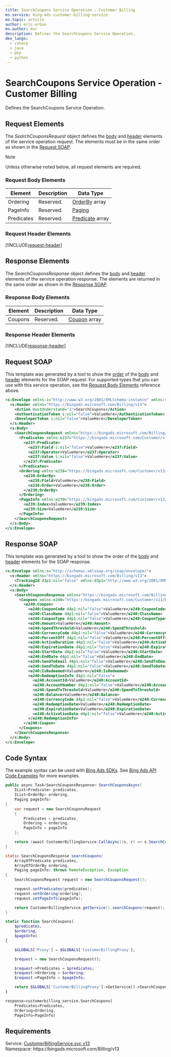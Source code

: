 ```yaml
---
title: SearchCoupons Service Operation - Customer Billing
ms.service: bing-ads-customer-billing-service
ms.topic: article
author: eric-urban
ms.author: eur
description: Defines the SearchCoupons Service Operation.
dev_langs: 
  - csharp
  - java
  - php
  - python
---
```

# SearchCoupons Service Operation - Customer Billing
Defines the SearchCoupons Service Operation.

## <a name="request"></a>Request Elements
The *SearchCouponsRequest* object defines the [body](#request-body) and [header](#request-header) elements of the service operation request. The elements must be in the same order as shown in the [Request SOAP](#request-soap). 

> [!NOTE]
> Unless otherwise noted below, all request elements are required.

### <a name="request-body"></a>Request Body Elements

|Element|Description|Data Type|
|-----------|---------------|-------------|
|<a name="ordering"></a>Ordering|Reserved.|[OrderBy](orderby.md) array|
|<a name="pageinfo"></a>PageInfo|Reserved.|[Paging](paging.md)|
|<a name="predicates"></a>Predicates|Reserved.|[Predicate](predicate.md) array|

### <a name="request-header"></a>Request Header Elements
[!INCLUDE[request-header](./includes/request-header.md)]

## <a name="response"></a>Response Elements
The *SearchCouponsResponse* object defines the [body](#response-body) and [header](#response-header) elements of the service operation response. The elements are returned in the same order as shown in the [Response SOAP](#response-soap).

### <a name="response-body"></a>Response Body Elements

|Element|Description|Data Type|
|-----------|---------------|-------------|
|<a name="coupons"></a>Coupons|Reserved.|[Coupon](coupon.md) array|

### <a name="response-header"></a>Response Header Elements
[!INCLUDE[response-header](./includes/response-header.md)]

## <a name="request-soap"></a>Request SOAP
This template was generated by a tool to show the [order](../guides/services-protocol.md#element-order) of the [body](#request-body) and [header](#request-header) elements for the SOAP request. For supported types that you can use with this service operation, see the [Request Body Elements](#request-body) reference above.

```xml
<s:Envelope xmlns:i="http://www.w3.org/2001/XMLSchema-instance" xmlns:s="http://schemas.xmlsoap.org/soap/envelope/">
  <s:Header xmlns="https://bingads.microsoft.com/Billing/v13">
    <Action mustUnderstand="1">SearchCoupons</Action>
    <AuthenticationToken i:nil="false">ValueHere</AuthenticationToken>
    <DeveloperToken i:nil="false">ValueHere</DeveloperToken>
  </s:Header>
  <s:Body>
    <SearchCouponsRequest xmlns="https://bingads.microsoft.com/Billing/v13">
      <Predicates xmlns:e237="https://bingads.microsoft.com/Customer/v13/Entities" i:nil="false">
        <e237:Predicate>
          <e237:Field i:nil="false">ValueHere</e237:Field>
          <e237:Operator>ValueHere</e237:Operator>
          <e237:Value i:nil="false">ValueHere</e237:Value>
        </e237:Predicate>
      </Predicates>
      <Ordering xmlns:e238="https://bingads.microsoft.com/Customer/v13/Entities" i:nil="false">
        <e238:OrderBy>
          <e238:Field>ValueHere</e238:Field>
          <e238:Order>ValueHere</e238:Order>
        </e238:OrderBy>
      </Ordering>
      <PageInfo xmlns:e239="https://bingads.microsoft.com/Customer/v13/Entities" i:nil="false">
        <e239:Index>ValueHere</e239:Index>
        <e239:Size>ValueHere</e239:Size>
      </PageInfo>
    </SearchCouponsRequest>
  </s:Body>
</s:Envelope>
```

## <a name="response-soap"></a>Response SOAP
This template was generated by a tool to show the order of the [body](#response-body) and [header](#response-header) elements for the SOAP response.

```xml
<s:Envelope xmlns:s="http://schemas.xmlsoap.org/soap/envelope/">
  <s:Header xmlns="https://bingads.microsoft.com/Billing/v13">
    <TrackingId d3p1:nil="false" xmlns:d3p1="http://www.w3.org/2001/XMLSchema-instance">ValueHere</TrackingId>
  </s:Header>
  <s:Body>
    <SearchCouponsResponse xmlns="https://bingads.microsoft.com/Billing/v13">
      <Coupons xmlns:e240="https://bingads.microsoft.com/Customer/v13/Entities" d4p1:nil="false" xmlns:d4p1="http://www.w3.org/2001/XMLSchema-instance">
        <e240:Coupon>
          <e240:CouponCode d4p1:nil="false">ValueHere</e240:CouponCode>
          <e240:ClassName d4p1:nil="false">ValueHere</e240:ClassName>
          <e240:CouponType d4p1:nil="false">ValueHere</e240:CouponType>
          <e240:Amount>ValueHere</e240:Amount>
          <e240:SpendThreshold>ValueHere</e240:SpendThreshold>
          <e240:CurrencyCode d4p1:nil="false">ValueHere</e240:CurrencyCode>
          <e240:PercentOff d4p1:nil="false">ValueHere</e240:PercentOff>
          <e240:ActiveDuration d4p1:nil="false">ValueHere</e240:ActiveDuration>
          <e240:ExpirationDate d4p1:nil="false">ValueHere</e240:ExpirationDate>
          <e240:StartDate d4p1:nil="false">ValueHere</e240:StartDate>
          <e240:EndDate d4p1:nil="false">ValueHere</e240:EndDate>
          <e240:SendToEmail d4p1:nil="false">ValueHere</e240:SendToEmail>
          <e240:SendToDate d4p1:nil="false">ValueHere</e240:SendToDate>
          <e240:IsRedeemed>ValueHere</e240:IsRedeemed>
          <e240:RedemptionInfo d4p1:nil="false">
            <e240:AccountId>ValueHere</e240:AccountId>
            <e240:AccountNumber d4p1:nil="false">ValueHere</e240:AccountNumber>
            <e240:SpendToThreshold>ValueHere</e240:SpendToThreshold>
            <e240:Balance>ValueHere</e240:Balance>
            <e240:CurrencyCode d4p1:nil="false">ValueHere</e240:CurrencyCode>
            <e240:RedemptionDate>ValueHere</e240:RedemptionDate>
            <e240:ExpirationDate>ValueHere</e240:ExpirationDate>
            <e240:ActivationDate d4p1:nil="false">ValueHere</e240:ActivationDate>
          </e240:RedemptionInfo>
        </e240:Coupon>
      </Coupons>
    </SearchCouponsResponse>
  </s:Body>
</s:Envelope>
```

## <a name="example"></a>Code Syntax
The example syntax can be used with [Bing Ads SDKs](../guides/client-libraries.md). See [Bing Ads API Code Examples](../guides/code-examples.md) for more examples.
```csharp
public async Task<SearchCouponsResponse> SearchCouponsAsync(
	IList<Predicate> predicates,
	IList<OrderBy> ordering,
	Paging pageInfo)
{
	var request = new SearchCouponsRequest
	{
		Predicates = predicates,
		Ordering = ordering,
		PageInfo = pageInfo
	};

	return (await CustomerBillingService.CallAsync((s, r) => s.SearchCouponsAsync(r), request));
}
```
```java
static SearchCouponsResponse searchCoupons(
	ArrayOfPredicate predicates,
	ArrayOfOrderBy ordering,
	Paging pageInfo) throws RemoteException, Exception
{
	SearchCouponsRequest request = new SearchCouponsRequest();

	request.setPredicates(predicates);
	request.setOrdering(ordering);
	request.setPageInfo(pageInfo);

	return CustomerBillingService.getService().searchCoupons(request);
}
```
```php
static function SearchCoupons(
	$predicates,
	$ordering,
	$pageInfo)
{

	$GLOBALS['Proxy'] = $GLOBALS['CustomerBillingProxy'];

	$request = new SearchCouponsRequest();

	$request->Predicates = $predicates;
	$request->Ordering = $ordering;
	$request->PageInfo = $pageInfo;

	return $GLOBALS['CustomerBillingProxy']->GetService()->SearchCoupons($request);
}
```
```python
response=customerbilling_service.SearchCoupons(
	Predicates=Predicates,
	Ordering=Ordering,
	PageInfo=PageInfo)
```

## Requirements
Service: [CustomerBillingService.svc v13](https://clientcenter.api.bingads.microsoft.com/Api/Billing/v13/CustomerBillingService.svc)  
Namespace: https\://bingads.microsoft.com/Billing/v13  

